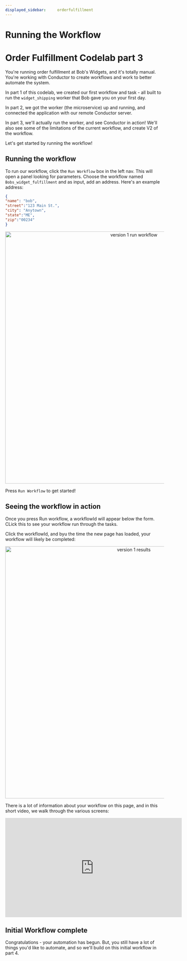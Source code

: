 ```yaml
---
displayed_sidebar:     orderfulfillment
---
```

# Running the Workflow
# Order Fulfillment Codelab part 3

You're running order fulfillment at Bob's Widgets, and it's totally manual.  You're working with Conductor to create workflows and work to better automate the system.

In part 1 of this codelab, we created our first workflow and task - all built to run the ```widget_shipping``` worker that Bob gave you on your first day.

In part 2, we got the worker (the microservice) up and running, and connected the application with our remote Conductor server.  

In part 3, we'll actually run the worker, and see Conductor in action!  We'll also see some of the limitations of the current workflow, and create V2 of the workflow.

Let's get started by running the workflow!

## Running the workflow

To run our workflow, click the ```Run Workflow``` box in the left nav. This will open a panel looking for parameters.  Choose the workflow named ```Bobs_widget_fulfillment``` and as input, add an address. Here's an example address:

```json
{
"name": "bob",
"street":"123 Main St.",
"city": "Anytown",
"state":"ME",
"zip":"00234"
}
```

<p align="center"><img src="/content/img/codelab/of3_runworkflow.png" alt="version 1 run workflow" width="800" style={{paddingBottom: 40, paddingTop: 40}} /></p>

Press ```Run Workflow``` to get started!

## Seeing the workflow in action

Once you press Run workflow, a workflowId will appear below the form. CLick this to see your workflow run through the tasks.

Click the workflowId, and byu the time the new page has loaded, your workflow will likely be completed:

<p align="center"><img src="/content/img/codelab/of3_workflowresults.png" alt="version 1 results" width="800" style={{paddingBottom: 40, paddingTop: 40}} /></p>

There is a lot of information about your workflow on this page, and in this short video, we walk through the various screens:

<p align="center"><iframe width="560" height="315" src="https://www.youtube.com/embed/agL-WHXbfX4" title="YouTube video player" frameborder="0" allow="accelerometer; autoplay; clipboard-write; encrypted-media; gyroscope; picture-in-picture" allowfullscreen></iframe></p>


## Initial Workflow complete

Congratulations - your automation has begun.  But, you still have a lot of things you'd like to automate, and so we'll build on this initial workflow in part 4.

